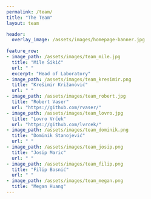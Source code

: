 ```yaml
---
permalink: /team/
title: "The Team"
layout: team

header:
  overlay_image: /assets/images/homepage-banner.jpg
  
feature_row:
- image_path: /assets/images/team_mile.jpg
  title: "Mile Šikić"
  url: " "
  excerpt: "Head of Laboratory"
- image_path: /assets/images/team_kresimir.png
  title: "Krešimir Križanović"
  url: " "
- image_path: /assets/images/team_robert.jpg
  title: "Robert Vaser"
  url: "https://github.com/rvaser/"
- image_path: /assets/images/team_lovro.jpg
  title: "Lovro Vrček"
  url: "https://github.com/lvrcek/"
- image_path: /assets/images/team_dominik.png
  title: "Dominik Stanojević"
  url: " "
- image_path: /assets/images/team_josip.png
  title: "Josip Maric"
  url: " "
- image_path: /assets/images/team_filip.png
  title: "Filip Bosnić"
  url: " "
- image_path: /assets/images/team_megan.png
  title: "Megan Huang"
---
```

